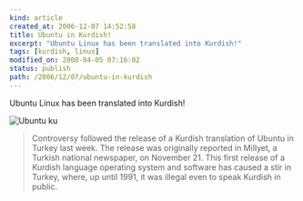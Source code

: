 ```yaml
---
kind: article
created_at: 2006-12-07 14:52:58
title: Ubuntu in Kurdish!
excerpt: "Ubuntu Linux has been translated into Kurdish!"
tags: [kurdish, linux]
modified_on: 2008-04-05 07:16:02
status: publish 
path: /2006/12/07/ubuntu-in-kurdish
---
```



Ubuntu Linux has been translated into Kurdish!


<img src="/static/images/ubuntu_ku.jpg" alt="Ubuntu ku" />

<blockquote class="large">Controversy followed the release of a Kurdish translation of Ubuntu in Turkey last week. The release was originally reported in Millyet, a Turkish national newspaper, on November 21. This first release of a Kurdish language operating system and software has caused a stir in Turkey, where, up until 1991, it was illegal even to speak Kurdish in public.</blockquote>